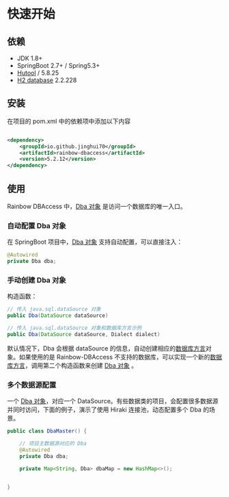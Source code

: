 # 快速开始

## 依赖

- JDK 1.8+
- SpringBoot 2.7+ / Spring5.3+
- [Hutool](https://hutool.cn) / 5.8.25
- [H2 database](http://www.h2database.com) 2.2.228

## 安装

在项目的 pom.xml 中的依赖项中添加以下内容

```xml

<dependency>
    <groupId>io.github.jinghui70</groupId>
    <artifactId>rainbow-dbaccess</artifactId>
    <version>5.2.12</version>
</dependency>
```

## 使用

Rainbow DBAccess 中，[Dba 对象](/dba) 是访问一个数据库的唯一入口。

### 自动配置 Dba 对象

在 SpringBoot 项目中，[Dba 对象](/dba) 支持自动配置，可以直接注入：

```java
@Autowired
private Dba dba;
```

### 手动创建 Dba 对象

构造函数：

```java
// 传入 java.sql.dataSource 对象
public Dba(DataSource dataSource)

// 传入 java.sql.dataSource 对象和数据库方言示例
public Dba(DataSource dataSource, Dialect dialect)
```

默认情况下，Dba 会根据 dataSource 的信息，自动创建相应的[数据库方言](/other/dialect)对象。如果使用的是 Rainbow-DBAccess 不支持的数据库，可以实现一个新的[数据库方言](/other/dialect)，调用第二个构造函数来创建 [Dba 对象](/dba) 。

### 多个数据源配置

一个 [Dba 对象](/dba)，对应一个 DataSource。有些数据类的项目，会配置很多数据源并同时访问，下面的例子，演示了使用 Hiraki 连接池，动态配置多个 Dba 的场景。

```java
public class DbaMaster() {

    // 项目主数据源对应的 Dba
    @Autowired
    private Dba dba;

    private Map<String, Dba> dbaMap = new HashMap<>();


}

```
